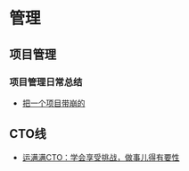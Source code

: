 
# 管理

## 项目管理

### 项目管理日常总结
- [把一个项目带崩的](https://mp.weixin.qq.com/s?__biz=MzIwMzY1OTU1NQ==&mid=2247484979&idx=1&sn=9682355f7ed2789415796d862360f5ba)

## CTO线
- [运满满CTO：学会享受挑战，做事儿得有要性](https://github.com/liangxiong/liang.tech/blob/master/manage/2018/0626.md)
